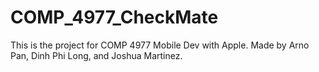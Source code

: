 # COMP_4977_CheckMate
This is the project for COMP 4977 Mobile Dev with Apple. Made by Arno Pan, Dinh Phi Long, and Joshua Martinez.
